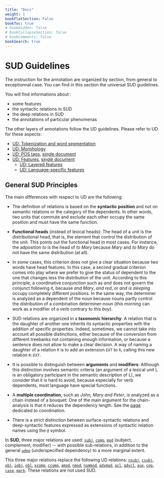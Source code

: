 ```yaml
---
title: "Docs"
weight: 1
bookFlatSection: False
bookToc: true
# bookHidden: false
# bookCollapseSection: false
# bookComments: false
bookSearch: true
---
```

# SUD Guidelines


The instruction for the annotation are organized by section, from general to exceptionnal case. You can find in this section the universal SUD guidelines. 

You will find informations about : 
- some features 
- the syntactic relations in SUD
- the deep relations in SUD
- the annotations of particular phenomenas

The other layers of annotations follow the UD guidelines. Please refer to UD for these aspects:

  - [UD: Tokenization and word segmentation](https://universaldependencies.org/u/overview/tokenization.html)
  - [UD: Morphology](https://universaldependencies.org/u/overview/morphology.html)
  - [UD: POS tags](https://universaldependencies.org/u/pos), [single document](https://universaldependencies.org/u/pos/all.html)
  - [UD: Features](https://universaldependencies.org/u/feat), [single document](https://universaldependencies.org/u/feat/all.html)
    - [UD: Layered features](https://universaldependencies.org/u/overview/feat-layers.html)
    - [UD: Language-specific features](https://universaldependencies.org/ext-feat-index.html)


## General SUD Principles 

The main differences with respect to UD are the following:

 - The definition of relations is based on the **syntactic position** and not on semantic relations or the category of the dependents. In other words, two units that commute and exclude each other occupy the same position and must have the same function.

 - **Functional heads** (instead of lexical heads): The head of a unit is the distributional head, that is, the element that control the distribution of the unit. This points out the functional head in most cases. For instance, the adposition *to* is the head of *to Mary* because *Mary* and *to Mary* do not have the same distribution (at all).

 - In some cases, this criterion does not give a clear situation because two words have head features. In this case, a second gradual criterion comes into play where we prefer to give the status of dependent to the one that changes less the distribution of the unit. According to this principle, a coordinative conjunction such as *and* does not govern the conjunct following it, because *and Mary*, *and red*, or *and is sleeping* occupy completely different positions. In the same way, the determiner is analyzed as a dependent of the noun because nouns partly control the distribution of a combination determiner-noun (*this morning* can work as a modifier of a verb contrary to *this boy*).

 - SUD relations are organized in a **taxonomic hierarchy**: A relation that is the daughter of another one inherits its syntactic properties with the addition of specific properties. Indeed, sometimes, we cannot take into account all possible distinctions, either because of the conversion from different treebanks not containing enough information, or because a sentence does not allow to make a clear decision. A way of naming a daughter of a relation `R` is to add an extension `EXT` to `R`, calling this new relation `R:EXT`.

 - It is possible to distinguish between **arguments** and **modifiers**: Although this distinction involves semantic criteria (an argument of a lexical unit L is an obligatory participant in the semantic description of L), we consider that it is hard to avoid, because especially for verb dependents, most language have special functions.

 - A **multiple coordination**, such as *John, Mary and Peter*, is analyzed as a chain instead of a bouquet: One of the main argument for the chain-analysis is that it reduces the dependency length. See the [page](docs/general_guideline/Universal_construction/coordination.md) dedicated to coordination.

 - There is a strict distinction between surface-syntactic relations and deep-syntactic features expressed as extensions of syntactic relation names using the `@` symbol.

In **SUD**, three major relations are used: 
[`subj`](docs/general_guideline/Syntactic_relations/subj.md),
[`comp`](docs/general_guideline/Syntactic_relations/comp/_index.md),
[`mod`](./docs/general_guideline/Syntactic_relations/mod.md)
(subject, complement, modifier) -- with possible sub-relations, in addition to the general [`udep`](docs/general_guideline/Syntactic_relations/udep.md) (underspecified dependency) to a more marginal extent.

This three major relations replace the following UD relations:
[`nsubj`](https://universaldependencies.org/u/dep/nsubj.html),
[`csubj`](https://universaldependencies.org/u/dep/csubj.html),
[`obj`](https://universaldependencies.org/u/dep/obj.html),
[`iobj`](https://universaldependencies.org/u/dep/iobj.html),
[`obl`](https://universaldependencies.org/u/dep/obl.html),
[`xcomp`](https://universaldependencies.org/u/dep/xcomp.html),
[`ccomp`](https://universaldependencies.org/u/dep/ccomp.html),
[`amod`](https://universaldependencies.org/u/dep/amod.html),
[`nmod`](https://universaldependencies.org/u/dep/nmod.html),
[`nummod`](https://universaldependencies.org/u/dep/nummod.html),
[`advmod`](https://universaldependencies.org/u/dep/advmod.html),
[`acl`](https://universaldependencies.org/u/dep/acl.html),
[`advcl`](https://universaldependencies.org/u/dep/advcl.html),
[`aux`](https://universaldependencies.org/u/dep/aux.html),
[`cop`](https://universaldependencies.org/u/dep/cop.html),
[`case`](https://universaldependencies.org/u/dep/case.html),
[`mark`](https://universaldependencies.org/u/dep/mark.html).
These relations are not used SUD.


